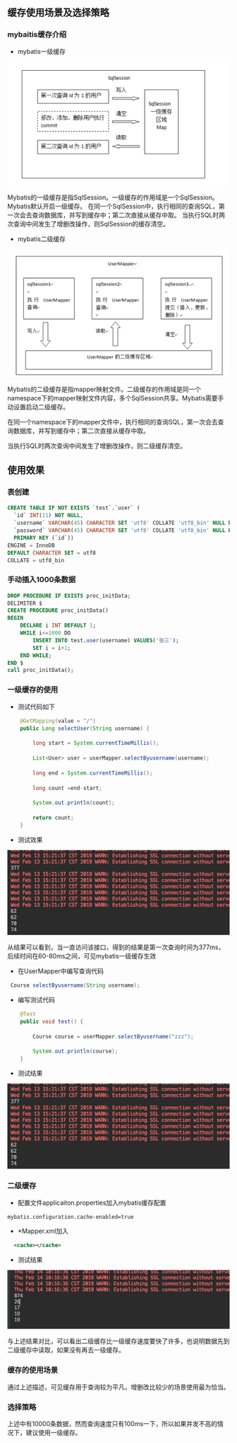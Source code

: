 ## 缓存使用场景及选择策略

### mybaitis缓存介绍

* mybatis一级缓存

![一级缓存图](./image/cache1.jpg)

Mybatis的一级缓存是指SqlSession。一级缓存的作用域是一个SqlSession。Mybatis默认开启一级缓存。
在同一个SqlSession中，执行相同的查询SQL，第一次会去查询数据库，并写到缓存中；第二次直接从缓存中取。
当执行SQL时两次查询中间发生了增删改操作，则SqlSession的缓存清空。

* mybatis二级缓存

![二级缓存图](./image/cache2.jpg)

Mybatis的二级缓存是指mapper映射文件。二级缓存的作用域是同一个namespace下的mapper映射文件内容，多个SqlSession共享。Mybatis需要手动设置启动二级缓存。

在同一个namespace下的mapper文件中，执行相同的查询SQL，第一次会去查询数据库，并写到缓存中；第二次直接从缓存中取。

当执行SQL时两次查询中间发生了增删改操作，则二级缓存清空。

## 使用效果
### 表创建
```sql
CREATE TABLE IF NOT EXISTS `test`.`user` (
  `id` INT(11) NOT NULL,
  `username` VARCHAR(45) CHARACTER SET 'utf8' COLLATE 'utf8_bin' NULL DEFAULT NULL,
  `password` VARCHAR(45) CHARACTER SET 'utf8' COLLATE 'utf8_bin' NULL DEFAULT NULL,
  PRIMARY KEY (`id`))
ENGINE = InnoDB
DEFAULT CHARACTER SET = utf8
COLLATE = utf8_bin
```
### 手动插入1000条数据
```sql
DROP PROCEDURE IF EXISTS proc_initData;
DELIMITER $
CREATE PROCEDURE proc_initData()
BEGIN
    DECLARE i INT DEFAULT 1;
    WHILE i<=1000 DO
        INSERT INTO test.user(username) VALUES('张三');
        SET i = i+1;
    END WHILE;
END $
call proc_initData();

```

### 一级缓存的使用

* 测试代码如下
```java
    @GetMapping(value = "/")
    public Long selectUser(String username) {

        long start = System.currentTimeMillis();

        List<User> user = userMapper.selectByusername(username);

        long end = System.currentTimeMillis();

        long count =end-start;

        System.out.println(count);

        return count;
    }
```
* 测试效果

![](./image/cacheresult1.png)

从结果可以看到，当一直访问该接口，得到的结果是第一次查询时间为377ms，后续时间在60-80ms之间，可见mybatis一级缓存生效
* 在UserMapper中编写查询代码
```java
 Course selectByusername(String username);

```
* 编写测试代码

```java
    @Test
    public void test() {

        Course course = userMapper.selectByusername("zzz");

        System.out.println(course);
    }
```
* 测试结果

![test result](./image/cacheresult1.png)

### 二级缓存

* 配置文件applicaiton.properties加入mybatis缓存配置
```properties
mybatis.configuration.cache-enabled=true
```
* *Mapper.xml加入<cache>
```xml
  <cache></cache>
```

* 测试结果

![test result](./image/cacheresult2.png)

与上述结果对比，可以看出二级缓存比一级缓存速度要快了许多，也说明数据先到二级缓存中读取，如果没有再去一级缓存。

### 缓存的使用场景

通过上述描述，可见缓存用于查询较为平凡，增删改比较少的场景使用最为恰当。

### 选择策略

上述中有10000条数据，然而查询速度只有100ms一下，所以如果并发不高的情况下，建议使用一级缓存。